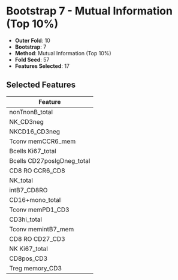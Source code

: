 # Bootstrap 7 - Mutual Information (Top 10%)

- **Outer Fold**: 10
- **Bootstrap**: 7
- **Method**: Mutual Information (Top 10%)
- **Fold Seed**: 57
- **Features Selected**: 17

## Selected Features

| Feature |
|---------|
| nonTnonB_total |
| NK_CD3neg |
| NKCD16_CD3neg |
| Tconv memCCR6_mem |
| Bcells Ki67_total |
| Bcells CD27posIgDneg_total |
| CD8 RO CCR6_CD8 |
| NK_total |
| intB7_CD8RO |
| CD16+mono_total |
| Tconv memPD1_CD3 |
| CD3hi_total |
| Tconv memintB7_mem |
| CD8 RO CD27_CD3 |
| NK Ki67_total |
| CD8pos_CD3 |
| Treg memory_CD3 |
